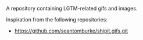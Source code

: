 A repository containing LGTM-related gifs and images.

Inspiration from the following repositories:
* https://github.com/seantomburke/shipit.gifs.git
